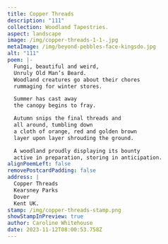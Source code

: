 ```yaml
---
title: Copper Threads
description: "111"
collection: Woodland Tapestries.
aspect: landscape
image: /img/copper-threads-1-1-.jpg
metaImage: /img/beyond-pebbles-face-kingsdo.jpg
alt: "111"
poem: |-
  Fungi, beautiful and weird, 
  Unruly Old Man’s Beard.
  Woodland creatures go about their chores 
  rummaging for winter stores.

  Summer has cast away
  the canopy begins to fray.

  Autumn snips the final threads and
  all around, tumbling down 
  a cloth of orange, red and golden brown
  layer upon layer shrouding the ground.

  A woodland proudly displaying its bounty
  active in preparation, storing in anticipation.
alignPoemLeft: false
removePostcardPadding: false
address: |
  Copper Threads
  Kearsney Parks
  Dover
  Kent UK.
stamp: /img/copper-threads-stamp.png
showStampInPreview: true
author: Caroline Whitehouse
date: 2023-11-12T08:00:53.758Z
---
```

